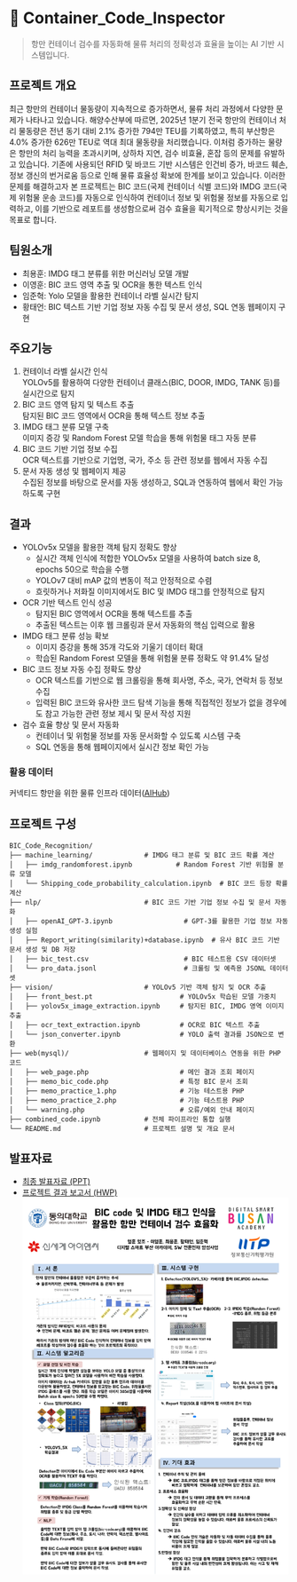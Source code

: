 # 🚢 Container_Code_Inspector
> 항만 컨테이너 검수를 자동화해 물류 처리의 정확성과 효율을 높이는 AI 기반 시스템입니다.

## 프로젝트 개요 
최근 항만의 컨테이너 물동량이 지속적으로 증가하면서, 물류 처리 과정에서 다양한 문제가 나타나고 있습니다. 해양수산부에 따르면, 2025년 1분기 전국 항만의 컨테이너 처리 물동량은 전년 동기 대비 2.1% 증가한 794만 TEU를 기록하였고, 특히 부산항은 4.0% 증가한 626만 TEU로 역대 최대 물동량을 처리했습니다. 이처럼 증가하는 물량은 항만의 처리 능력을 초과시키며, 상하차 지연, 검수 비효율, 혼잡 등의 문제를 유발하고 있습니다. 기존에 사용되던 RFID 및 바코드 기반 시스템은 인건비 증가, 바코드 훼손, 정보 갱신의 번거로움 등으로 인해 물류 효율성 확보에 한계를 보이고 있습니다. 이러한 문제를 해결하고자 본 프로젝트는 BIC 코드(국제 컨테이너 식별 코드)와 IMDG 코드(국제 위험물 운송 코드)를 자동으로 인식하여 컨테이너 정보 및 위험물 정보를 자동으로 입력하고, 이를 기반으로 레포트를 생성함으로써 검수 효율을 획기적으로 향상시키는 것을 목표로 합니다.

## 팀원소개
- 최용훈: IMDG 태그 분류를 위한 머신러닝 모델 개발
- 이영훈: BIC 코드 영역 추출 및 OCR을 통한 텍스트 인식
- 임준혁: Yolo 모델을 활용한 컨테이너 라벨 실시간 탐지
- 황태언: BIC 텍스트 기반 기업 정보 자동 수집 및 문서 생성, SQL 연동 웹페이지 구현 


## 주요기능
1. 컨테이너 라벨 실시간 인식
<br>YOLOv5를 활용하여 다양한 컨테이너 클래스(BIC, DOOR, IMDG, TANK 등)를 실시간으로 탐지
2. BIC 코드 영역 탐지 및 텍스트 추출
<br>탐지된 BIC 코드 영역에서 OCR을 통해 텍스트 정보 추출
3. IMDG 태그 분류 모델 구축
<br>이미지 증강 및 Random Forest 모델 학습을 통해 위험물 태그 자동 분류
4. BIC 코드 기반 기업 정보 수집
<br>OCR 텍스트를 기반으로 기업명, 국가, 주소 등 관련 정보를 웹에서 자동 수집
5. 문서 자동 생성 및 웹페이지 제공
<br>수집된 정보를 바탕으로 문서를 자동 생성하고, SQL과 연동하여 웹에서 확인 가능하도록 구현

## 결과 
- YOLOv5x 모델을 활용한 객체 탐지 정확도 향상
  - 실시간 객체 인식에 적합한 YOLOv5x 모델을 사용하여 batch size 8, epochs 50으로 학습을 수행
  - YOLOv7 대비 mAP 값의 변동이 적고 안정적으로 수렴
  - 흐릿하거나 저화질 이미지에서도 BIC 및 IMDG 태그를 안정적으로 탐지
- OCR 기반 텍스트 인식 성공
  - 탐지된 BIC 영역에서 OCR을 통해 텍스트를 추출
  - 추출된 텍스트는 이후 웹 크롤링과 문서 자동화의 핵심 입력으로 활용
- IMDG 태그 분류 성능 확보
  - 이미지 증강을 통해 35개 각도와 기울기 데이터 확대
  - 학습된 Random Forest 모델을 통해 위험물 분류 정확도 약 91.4% 달성
- BIC 코드 정보 자동 수집 정확도 향상
  - OCR 텍스트를 기반으로 웹 크롤링을 통해 회사명, 주소, 국가, 연락처 등 정보 수집
  - 입력된 BIC 코드와 유사한 코드 탐색 기능을 통해 직접적인 정보가 없을 경우에도 참고 가능한 관련 정보 제시 및 문서 작성 지원
- 검수 효율 향상 및 문서 자동화 
  - 컨테이너 및 위험물 정보를 자동 문서화할 수 있도록 시스템 구축
  - SQL 연동을 통해 웹페이지에서 실시간 정보 확인 가능

### 활용 데이터 
커넥티드 항만을 위한 물류 인프라 데이터([AIHub](https://aihub.or.kr/aihubdata/data/view.do?currMenu=&topMenu=&aihubDataSe=data&dataSetSn=523))
## 프로젝트 구성
```
BIC_Code_Recognition/
├── machine_learning/             # IMDG 태그 분류 및 BIC 코드 확률 계산
│   ├── imdg_randomforest.ipynb           # Random Forest 기반 위험물 분류 모델
│   └── Shipping_code_probability_calculation.ipynb  # BIC 코드 등장 확률 계산
├── nlp/                          # BIC 코드 기반 기업 정보 수집 및 문서 자동화
│   ├── openAI_GPT-3.ipynb                  # GPT-3를 활용한 기업 정보 자동 생성 실험
│   ├── Report_writing(similarity)+database.ipynb  # 유사 BIC 코드 기반 문서 생성 및 DB 저장
│   ├── bic_test.csv                        # BIC 테스트용 CSV 데이터셋
│   └── pro_data.jsonl                      # 크롤링 및 예측용 JSONL 데이터셋
├── vision/                       # YOLOv5 기반 객체 탐지 및 OCR 추출
│   ├── front_best.pt                      # YOLOv5x 학습된 모델 가중치
│   ├── yolov5x_image_extraction.ipynb     # 탐지된 BIC, IMDG 영역 이미지 추출
│   ├── ocr_text_extraction.ipynb          # OCR로 BIC 텍스트 추출
│   └── json_converter.ipynb               # YOLO 출력 결과를 JSON으로 변환
├── web(mysql)/                   # 웹페이지 및 데이터베이스 연동을 위한 PHP 코드
│   ├── web_page.php                       # 메인 결과 조회 페이지
│   ├── memo_bic_code.php                  # 특정 BIC 문서 조회
│   ├── memo_practice_1.php                # 기능 테스트용 PHP
│   ├── memo_practice_2.php                # 기능 테스트용 PHP
│   └── warning.php                        # 오류/예외 안내 페이지
├── combined_code.ipynb           # 전체 파이프라인 통합 실행 
└── README.md                     # 프로젝트 설명 및 개요 문서
```

## 발표자료 
- [최종 발표자료 (PPT)](https://docs.google.com/presentation/d/1eA9aACSG0PI1mnosLV5sfqRTElEX4fi3/edit?usp=sharing&ouid=114648637082603627048&rtpof=true&sd=true)
- [프로젝트 결과 보고서 (HWP)](https://drive.google.com/file/d/1O8gSJX4w26o69AOzhc5MFu5N8eN5YCdZ/view?usp=sharing)
![프로젝트 포스터](https://github.com/tae2on/BIC_Code_Recognition/blob/main/%ED%94%84%EB%A1%9C%EC%A0%9D%ED%8A%B8%20%ED%8F%AC%EC%8A%A4%ED%84%B0.png?raw=true)
